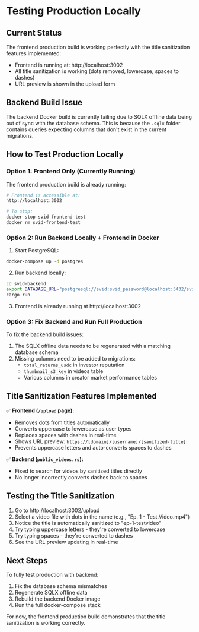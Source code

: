 # Testing Production Locally

## Current Status

The frontend production build is working perfectly with the title sanitization features implemented:
- Frontend is running at: http://localhost:3002
- All title sanitization is working (dots removed, lowercase, spaces to dashes)
- URL preview is shown in the upload form

## Backend Build Issue

The backend Docker build is currently failing due to SQLX offline data being out of sync with the database schema. This is because the `.sqlx` folder contains queries expecting columns that don't exist in the current migrations.

## How to Test Production Locally

### Option 1: Frontend Only (Currently Running)

The frontend production build is already running:
```bash
# Frontend is accessible at:
http://localhost:3002

# To stop:
docker stop svid-frontend-test
docker rm svid-frontend-test
```

### Option 2: Run Backend Locally + Frontend in Docker

1. Start PostgreSQL:
```bash
docker-compose up -d postgres
```

2. Run backend locally:
```bash
cd svid-backend
export DATABASE_URL="postgresql://svid:svid_password@localhost:5432/svid_db"
cargo run
```

3. Frontend is already running at http://localhost:3002

### Option 3: Fix Backend and Run Full Production

To fix the backend build issues:

1. The SQLX offline data needs to be regenerated with a matching database schema
2. Missing columns need to be added to migrations:
   - `total_returns_usdc` in investor reputation
   - `thumbnail_s3_key` in videos table
   - Various columns in creator market performance tables

## Title Sanitization Features Implemented

✅ **Frontend (`/upload` page):**
- Removes dots from titles automatically
- Converts uppercase to lowercase as user types
- Replaces spaces with dashes in real-time
- Shows URL preview: `https://[domain]/[username]/[sanitized-title]`
- Prevents uppercase letters and auto-converts spaces to dashes

✅ **Backend (`public_videos.rs`):**
- Fixed to search for videos by sanitized titles directly
- No longer incorrectly converts dashes back to spaces

## Testing the Title Sanitization

1. Go to http://localhost:3002/upload
2. Select a video file with dots in the name (e.g., "Ep. 1 - Test.Video.mp4")
3. Notice the title is automatically sanitized to "ep-1-testvideo"
4. Try typing uppercase letters - they're converted to lowercase
5. Try typing spaces - they're converted to dashes
6. See the URL preview updating in real-time

## Next Steps

To fully test production with backend:
1. Fix the database schema mismatches
2. Regenerate SQLX offline data
3. Rebuild the backend Docker image
4. Run the full docker-compose stack

For now, the frontend production build demonstrates that the title sanitization is working correctly.